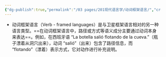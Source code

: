 ```yaml
---
{"dg-publish":true,"permalink":"/03 pages/201现代语言学/动词框架语言/","created":"2024-12-17T14:28:57.433+08:00","updated":"2025-03-02T15:03:21.742+08:00"}
---
```


- 动词框架语言（Verb - framed languages）是与卫星框架语言相对的另一种语言类型。==在动词框架语言中，路径或方式等语义成分主要通过动词本身来表达==。例如，在西班牙语 “La botella salió flotando de la cueva.”（瓶子漂着从洞穴出来），动词 “salió”（出来）包含了路径信息，而 “flotando”（漂着）表示方式，它对动作进行补充说明。